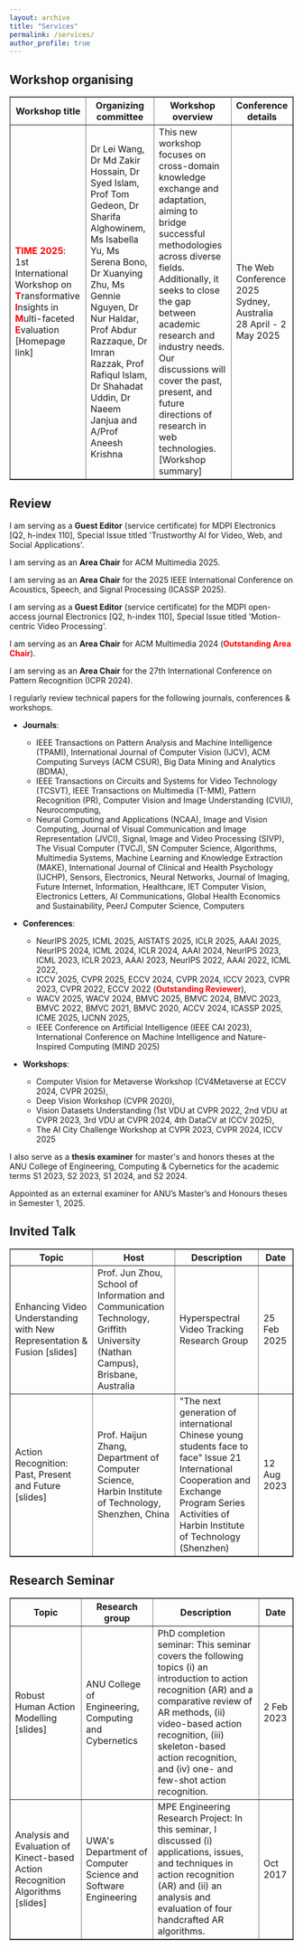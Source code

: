 ```yaml
---
layout: archive
title: "Services"
permalink: /services/
author_profile: true
---
```


<style>
a:link {
  text-decoration: none;
}

a:visited {
  text-decoration: none;
}

a:hover {
  text-decoration: underline;
}

a:active {
  text-decoration: underline;
}
</style>

<h2>Workshop organising</h2>

<table style="width:100%" border="1px solid black;">
  <tr>
    <th>Workshop title</th>
    <th>Organizing committee</th>
    <th>Workshop overview</th>
    <th>Conference details</th>
  </tr>
  <tr>
    <td><strong><font color="red">TIME 2025</font></strong>: 1st International Workshop on <strong><font color="red">T</font></strong>ransformative <strong><font color="red">I</font></strong>nsights in <strong><font color="red">M</font></strong>ulti-faceted <strong><font color="red">E</font></strong>valuation<br><a href="https://time.griffith.edu.au/workshop/time2025/">[Homepage link]</a></td>
    <td>Dr Lei Wang, Dr Md Zakir Hossain, Dr Syed Islam, Prof Tom Gedeon, Dr Sharifa Alghowinem, Ms Isabella Yu, Ms Serena Bono, Dr Xuanying Zhu, Ms Gennie Nguyen, Dr Nur Haldar, Prof Abdur Razzaque, Dr Imran Razzak, Prof Rafiqul Islam, Dr Shahadat Uddin, Dr Naeem Janjua and A/Prof Aneesh Krishna</td>
    <td>This new workshop focuses on cross-domain knowledge exchange and adaptation, aiming to bridge successful methodologies across diverse fields. Additionally, it seeks to close the gap between academic research and industry needs. Our discussions will cover the past, present, and future directions of research in web technologies. <a href="https://leiwangr.github.io/files/time2025.pdf">[Workshop summary]</a> </td>
    <td>The Web Conference 2025<br>
Sydney, Australia<br>
28 April - 2 May 2025</td>
  </tr>
</table>

<!-- Paper Reviewing====== -->

<h2>Review</h2>

I am serving as a **Guest Editor** ([service certificate](https://leiwangr.github.io/files/Editor-Certificate-733853.pdf)) for MDPI Electronics [Q2, h-index 110], Special Issue titled 'Trustworthy AI for Video, Web, and Social Applications'.

I am serving as an **Area Chair** for ACM Multimedia 2025.

I am serving as an **Area Chair** for the 2025 IEEE International Conference on Acoustics, Speech, and Signal Processing (ICASSP 2025).

I am serving as a **Guest Editor** ([service certificate](https://leiwangr.github.io/files/Editor-Certificate-648661.pdf)) for the MDPI open-access journal Electronics [Q2, h-index 110], Special Issue titled 'Motion-centric Video Processing'. 

I am serving as an **Area Chair** for ACM Multimedia 2024 (<strong><font color="red">Outstanding Area Chair</font></strong>).

I am serving as an **Area Chair** for the 27th International Conference on Pattern Recognition (ICPR 2024).

<!-- I have the honor of serving as an **Area Chair** for the 27th International Conference on Pattern Recognition (ICPR 2024) by invitation from [Prof. Cheng-Lin Liu](http://www.nlpr.ia.ac.cn/liucl/) (CASIA). -->

I regularly review technical papers for the following journals, conferences & workshops. 

<!-- <font color="blue">I write high quality reviews for papers in my research interests, e.g., action recognition, anomaly detection, one- and few-shot learning, deep learning, tensor learning, domain adaptation, etc.</font> -->

* **Journals**:
  * IEEE Transactions on Pattern Analysis and Machine Intelligence (TPAMI), International Journal of Computer Vision (IJCV), ACM Computing Surveys (ACM CSUR), Big Data Mining and Analytics (BDMA),
  * IEEE Transactions on Circuits and Systems for Video Technology (TCSVT), IEEE Transactions on Multimedia (T-MM), Pattern Recognition (PR), Computer Vision and Image Understanding (CVIU), Neurocomputing,
  * Neural Computing and Applications (NCAA), Image and Vision Computing, Journal of Visual Communication and Image Representation (JVCI), Signal, Image and Video Processing (SIVP), The Visual Computer (TVCJ), SN Computer Science, Algorithms, Multimedia Systems, Machine Learning and Knowledge Extraction  (MAKE), International Journal of Clinical and Health Psychology (IJCHP), Sensors, Electronics, Neural Networks, Journal of Imaging, Future Internet, Information, Healthcare, IET Computer Vision, Electronics Letters, AI Communications, Global Health Economics and Sustainability, PeerJ Computer Science, Computers
 
* **Conferences**:
  * NeurIPS 2025, ICML 2025, AISTATS 2025, ICLR 2025, AAAI 2025, NeurIPS 2024, ICML 2024, ICLR 2024, AAAI 2024, NeurIPS 2023, ICML 2023, ICLR 2023, AAAI 2023, NeurIPS 2022, AAAI 2022, ICML 2022, 
  * ICCV 2025, CVPR 2025, ECCV 2024, CVPR 2024, ICCV 2023, CVPR 2023, CVPR 2022, ECCV 2022 (<strong><font color="red">Outstanding Reviewer</font></strong>),
  * WACV 2025, WACV 2024, BMVC 2025, BMVC 2024, BMVC 2023, BMVC 2022, BMVC 2021, BMVC 2020, ACCV 2024, ICASSP 2025, ICME 2025, IJCNN 2025,
  * IEEE Conference on Artificial Intelligence (IEEE CAI 2023), International Conference on Machine Intelligence and Nature-Inspired Computing (MIND 2025)

* **Workshops**:
  * Computer Vision for Metaverse Workshop (CV4Metaverse at ECCV 2024, CVPR 2025), 
  * Deep Vision Workshop (CVPR 2020), 
  * Vision Datasets Understanding (1st VDU at CVPR 2022, 2nd VDU at CVPR 2023, 3rd VDU at CVPR 2024, 4th DataCV at ICCV 2025),
  * The AI City Challenge Workshop at CVPR 2023, CVPR 2024, ICCV 2025
 
<!-- I also serve as a thesis examiner for master's and honors theses at the ANU College of Engineering, Computing & Cybernetics: S1 2023, S2 2023. -->
I also serve as a **thesis examiner** for master's and honors theses at the ANU College of Engineering, Computing & Cybernetics for the academic terms S1 2023, S2 2023, S1 2024, and S2 2024.

Appointed as an external examiner for ANU’s Master’s and Honours theses in Semester 1, 2025.


<h2>Invited Talk</h2>

<!-- <font size="5"> -->
<table style="width:100%" border="1px solid black;">
  <tr>
    <th>Topic</th>
    <th>Host</th>
    <th>Description</th>
    <th>Date</th>
  </tr>
  <tr>
    <td>Enhancing Video Understanding with New Representation & Fusion <a href="https://leiwangr.github.io/files/Griffith_lei_video.pdf">[slides]</a></td>
    <td><a href="https://experts.griffith.edu.au/7205-jun-zhou">Prof. Jun Zhou</a>, <br> School of Information and Communication Technology, <br> Griffith University (Nathan Campus), <br> Brisbane, Australia</td>
    <td>Hyperspectral Video Tracking Research Group</td>
    <td>25 Feb 2025</td>
  </tr>
  <tr>
    <td>Action Recognition: Past, Present and Future <a href="https://leiwangr.github.io/files/AR_PPF_Lei.pdf">[slides]</a></td>
    <td><a href="https://dl2link.com">Prof. Haijun Zhang</a>, <br> Department of Computer Science, <br> Harbin Institute of Technology, <br> Shenzhen, China</td>
    <td>"The next generation of international Chinese young students face to face" Issue 21 <br> International Cooperation and Exchange Program Series Activities of Harbin Institute of Technology (Shenzhen) </td>
    <td>12 Aug 2023</td>
<!--     "The next generation of international Chinese young students face to face" Issue 21 -->
  </tr>
</table>
<!-- </font> -->

<h2>Research Seminar</h2>

<table style="width:100%" border="1px solid black;">
  <tr>
    <th>Topic</th>
    <th>Research group</th>
    <th>Description</th>
    <th>Date</th>
  </tr>
  <!-- <tr>
    <td>Modeling Videos: Language as a Key Driver <a href="https://leiwangr.github.io/files/video_vision_group.pdf">[slides]</a></td>
    <td>Assoc. Prof. Liang Zheng's weekly paper reading session</td>
    <td>This seminar explores cutting-edge video-language models and their applications in downstream video processing tasks, including action recognition, action localization, and text-video retrieval. It spans closed-set, few-shot, and zero-shot scenarios.</td>
    <td>6 Dec 2023</td>
  </tr>
  <tr>
    <td>Industry-Academia Dynamics in Computer Vision: Trends, Collaboration, and Citation Patterns <a href="https://leiwangr.github.io/files/0908_reading_session.pdf">[slides]</a></td>
    <td>Assoc. Prof. Liang Zheng's weekly paper reading session</td>
    <td>This reading session covers (i) research trend in computer science, (ii) industry & academic research in computer vision and (iii) a closer look at citations.</td>
    <td>8 Sep 2023</td>
  </tr>
  <tr>
    <td>Contrastive Learning meets Masked Modeling <a href="https://leiwangr.github.io/files/reading_seminar_lei.pdf">[slides]</a></td>
    <td>[1] Assoc. Prof. Liang Zheng's weekly paper reading session <br> [2] Dr. Piotr Koniusz's research group (repeated paper reading session)</td>
    <td>This reading session covers a comparison between contrastive learning and masked image modeling with regard to model behavior, model architecture, self-attention, and representation.</td>
    <td>2 June 2023</td>
  </tr> -->
  <tr>
    <td>Robust Human Action Modelling <a href="https://leiwangr.github.io/files/oral_presentation_slides.pdf">[slides]</a></td>
    <td>ANU College of Engineering, Computing and Cybernetics</td>
    <td>PhD completion seminar: This seminar covers the following topics (i) an introduction to action recognition (AR) and a comparative review of AR methods, (ii) video-based action recognition, (iii) skeleton-based action recognition, and (iv) one- and few-shot action recognition. </td>
    <td>2 Feb 2023</td>
  </tr>
  <tr>
    <td>Analysis and Evaluation of Kinect-based Action Recognition Algorithms <a href="https://leiwangr.github.io/files/GENG5512ResearchSeminarv4.pdf">[slides]</a></td>
    <td>UWA's Department of Computer Science and Software Engineering</td>
    <td>MPE Engineering Research Project: In this seminar, I discussed (i) applications, issues, and techniques in action recognition (AR) and (ii) an analysis and evaluation of four handcrafted AR algorithms. </td>
    <td>Oct 2017</td>
  </tr>
</table>

